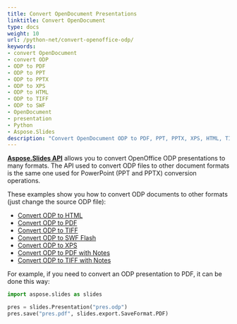 ```yaml
---
title: Convert OpenDocument Presentations
linktitle: Convert OpenDocument
type: docs
weight: 10
url: /python-net/convert-openoffice-odp/
keywords:
- convert OpenDocument
- convert ODP
- ODP to PDF
- ODP to PPT
- ODP to PPTX
- ODP to XPS
- ODP to HTML
- ODP to TIFF
- ODP to SWF
- OpenDocument
- presentation
- Python
- Aspose.Slides
description: "Convert OpenDocument ODP to PDF, PPT, PPTX, XPS, HTML, TIFF, or SWF in Python with Aspose.Slides: code examples, high fidelity, batch conversion, and customization."
---
```


[**Aspose.Slides API**](https://products.aspose.com/slides/python-net/) allows you to convert OpenOffice ODP presentations to many formats. The API used to convert ODP files to other document formats is the same one used for PowerPoint (PPT and PPTX) conversion operations. 

These examples show you how to convert ODP documents to other formats (just change the source ODP file):

- [Convert ODP to HTML](/slides/python-net/convert-powerpoint-ppt-and-pptx-to-html/)
- [Convert ODP to PDF](/slides/python-net/convert-powerpoint-ppt-and-pptx-to-pdf/)
- [Convert ODP to TIFF](/slides/python-net/convert-powerpoint-to-tiff/)
- [Convert ODP to SWF Flash](/slides/python-net/convert-powerpoint-ppt-and-pptx-to-swf-flash/)
- [Convert ODP to XPS](/slides/python-net/convert-powerpoint-ppt-and-pptx-to-microsoft-xps-document/)
- [Convert ODP to PDF with Notes](/slides/python-net/convert-powerpoint-ppt-and-pptx-to-pdf-with-notes/)
- [Convert ODP to TIFF with Notes](/slides/python-net/convert-powerpoint-ppt-and-pptx-to-tiff-with-notes/)

For example, if you need to convert an ODP presentation to PDF, it can be done this way:

```py
import aspose.slides as slides

pres = slides.Presentation("pres.odp")
pres.save("pres.pdf", slides.export.SaveFormat.PDF)
```

